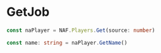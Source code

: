 # GetJob

```ts
const naPlayer = NAF.Players.Get(source: number)

const name: string = naPlayer.GetName()
```
